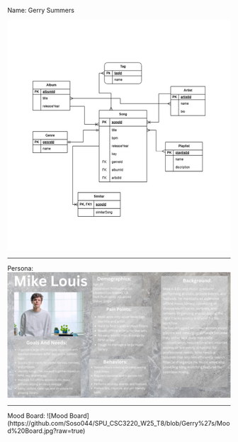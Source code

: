 Name: Gerry Summers

![alt image](https://github.com/Soso044/SPU_CSC3220_W25_T8/blob/Gerry's/Screenshot%202025-02-03%20182339.png?raw=true)

-----------------------------------------------------------------------------------------------------------------------
Persona:
![alt image](https://github.com/Soso044/SPU_CSC3220_W25_T8/blob/Gerry's/Mike%20Louis.jpg?raw=true)
<hr>
Mood Board:
![Mood Board](https://github.com/Soso044/SPU_CSC3220_W25_T8/blob/Gerry%27s/Mood%20Board.jpg?raw=true)
